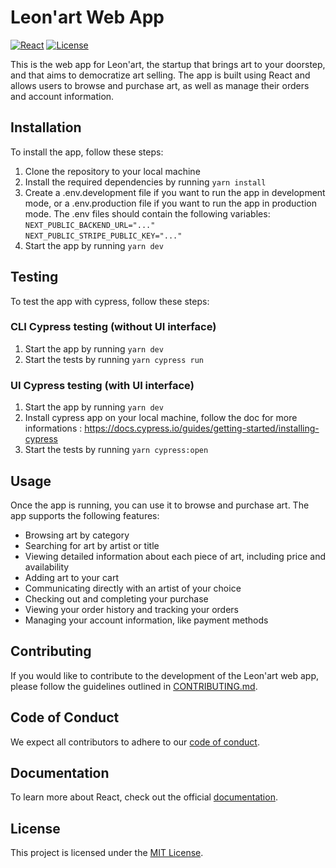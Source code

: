# Leon'art Web App

[![React](https://img.shields.io/badge/React-v17.0.2-blue.svg)](https://reactjs.org/)
[![License](https://img.shields.io/badge/license-MIT-blue.svg)](https://opensource.org/licenses/MIT)

This is the web app for Leon'art, the startup that brings art to your doorstep, and that aims to democratize art selling. The app is built using React and allows users to browse and purchase art, as well as manage their orders and account information.

## Installation

To install the app, follow these steps:

1. Clone the repository to your local machine
2. Install the required dependencies by running `yarn install`
3. Create a .env.development file if you want to run the app in development mode, or a .env.production file if you want to run the app in production mode. The .env files should contain the following variables:
``NEXT_PUBLIC_BACKEND_URL="..."``</br>
``NEXT_PUBLIC_STRIPE_PUBLIC_KEY="..."``</br>
4. Start the app by running `yarn dev`


## Testing

To test the app with cypress, follow these steps:

### CLI Cypress testing (without UI interface)

1. Start the app by running `yarn dev`
2. Start the tests by running `yarn cypress run`

### UI Cypress testing (with UI interface)

1. Start the app by running `yarn dev`
2. Install cypress app on your local machine, follow the doc for more informations : https://docs.cypress.io/guides/getting-started/installing-cypress
3. Start the tests by running `yarn cypress:open`

## Usage

Once the app is running, you can use it to browse and purchase art. The app supports the following features:

- Browsing art by category
- Searching for art by artist or title
- Viewing detailed information about each piece of art, including price and availability
- Adding art to your cart
- Communicating directly with an artist of your choice
- Checking out and completing your purchase
- Viewing your order history and tracking your orders
- Managing your account information, like payment methods

## Contributing

If you would like to contribute to the development of the Leon'art web app, please follow the guidelines outlined in [CONTRIBUTING.md](https://github.com/Leon-Art-EIP/.github/blob/main/CONTRIBUTING.md).

## Code of Conduct

We expect all contributors to adhere to our [code of conduct](https://github.com/Leon-Art-EIP/.github/blob/main/CODE_OF_CONDUCT.md).

## Documentation

To learn more about React, check out the official [documentation](https://reactjs.org/docs/getting-started.html).

## License

This project is licensed under the [MIT License](https://opensource.org/licenses/MIT).
